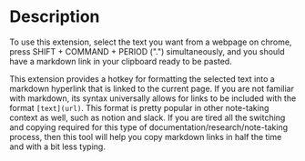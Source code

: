 # Description

To use this extension, select the text you want from a webpage on chrome, press SHIFT + COMMAND + PERIOD (".") simultaneously, and you should have a markdown link in your clipboard ready to be pasted.

This extension provides a hotkey for formatting the selected text into a markdown hyperlink that is linked to the current page. If you are not familiar with markdown, its syntax universally allows for links to be included with the format `[text](url)`. This format is pretty popular in other note-taking context as well, such as notion and slack. If you are tired all the switching and copying required for this type of documentation/research/note-taking process, then this tool will help you copy markdown links in half the time and with a bit less typing.